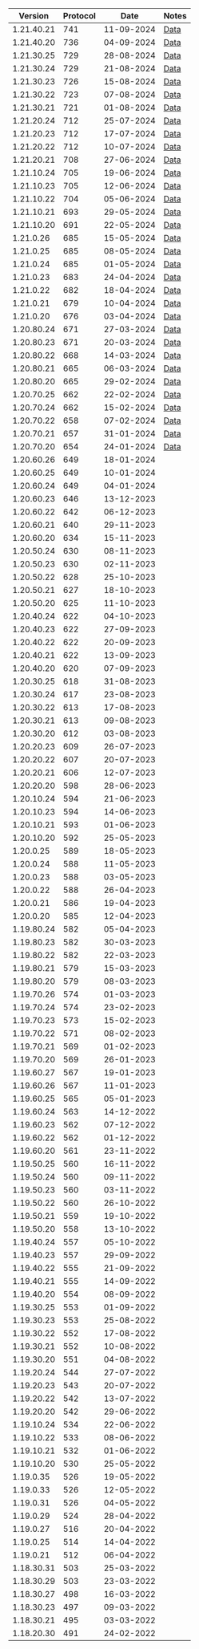 | Version    | Protocol | Date       | Notes              |
|------------|----------|------------|--------------------|
| 1.21.40.21 | 741      | 11-09-2024 | [Data](1.21.40.21) |
| 1.21.40.20 | 736      | 04-09-2024 | [Data](1.21.40.20) |
| 1.21.30.25 | 729      | 28-08-2024 | [Data](1.21.30.25) |
| 1.21.30.24 | 729      | 21-08-2024 | [Data](1.21.30.24) |
| 1.21.30.23 | 726      | 15-08-2024 | [Data](1.21.30.23) |
| 1.21.30.22 | 723      | 07-08-2024 | [Data](1.21.30.22) |
| 1.21.30.21 | 721      | 01-08-2024 | [Data](1.21.30.21) |
| 1.21.20.24 | 712      | 25-07-2024 | [Data](1.21.20.22) |
| 1.21.20.23 | 712      | 17-07-2024 | [Data](1.21.20.22) |
| 1.21.20.22 | 712      | 10-07-2024 | [Data](1.21.20.22) |
| 1.21.20.21 | 708      | 27-06-2024 | [Data](1.21.20.21) |
| 1.21.10.24 | 705      | 19-06-2024 | [Data](1.21.10.24) |
| 1.21.10.23 | 705      | 12-06-2024 | [Data](1.21.10.23) |
| 1.21.10.22 | 704      | 05-06-2024 | [Data](1.21.10.22) |
| 1.21.10.21 | 693      | 29-05-2024 | [Data](1.21.10.21) |
| 1.21.10.20 | 691      | 22-05-2024 | [Data](1.21.10.20) |
| 1.21.0.26  | 685      | 15-05-2024 | [Data](1.21.0.26)  |
| 1.21.0.25  | 685      | 08-05-2024 | [Data](1.21.0.25)  |
| 1.21.0.24  | 685      | 01-05-2024 | [Data](1.21.0.24)  |
| 1.21.0.23  | 683      | 24-04-2024 | [Data](1.21.0.23)  |
| 1.21.0.22  | 682      | 18-04-2024 | [Data](1.21.0.22)  |
| 1.21.0.21  | 679      | 10-04-2024 | [Data](1.21.0.21)  |
| 1.21.0.20  | 676      | 03-04-2024 | [Data](1.21.0.20)  |
| 1.20.80.24 | 671      | 27-03-2024 | [Data](1.20.80.23) |
| 1.20.80.23 | 671      | 20-03-2024 | [Data](1.20.80.23) |
| 1.20.80.22 | 668      | 14-03-2024 | [Data](1.20.80.22) |
| 1.20.80.21 | 665      | 06-03-2024 | [Data](1.20.80.20) |
| 1.20.80.20 | 665      | 29-02-2024 | [Data](1.20.80.20) |
| 1.20.70.25 | 662      | 22-02-2024 | [Data](1.20.70.24) |
| 1.20.70.24 | 662      | 15-02-2024 | [Data](1.20.70.24) |
| 1.20.70.22 | 658      | 07-02-2024 | [Data](1.20.70.22) |
| 1.20.70.21 | 657      | 31-01-2024 | [Data](1.20.70.21) |
| 1.20.70.20 | 654      | 24-01-2024 | [Data](1.20.70.20) |
| 1.20.60.26 | 649      | 18-01-2024 |                    |
| 1.20.60.25 | 649      | 10-01-2024 |                    |
| 1.20.60.24 | 649      | 04-01-2024 |                    |
| 1.20.60.23 | 646      | 13-12-2023 |                    |
| 1.20.60.22 | 642      | 06-12-2023 |                    |
| 1.20.60.21 | 640      | 29-11-2023 |                    |
| 1.20.60.20 | 634      | 15-11-2023 |                    |
| 1.20.50.24 | 630      | 08-11-2023 |                    |
| 1.20.50.23 | 630      | 02-11-2023 |                    |
| 1.20.50.22 | 628      | 25-10-2023 |                    |
| 1.20.50.21 | 627      | 18-10-2023 |                    |
| 1.20.50.20 | 625      | 11-10-2023 |                    |
| 1.20.40.24 | 622      | 04-10-2023 |                    |
| 1.20.40.23 | 622      | 27-09-2023 |                    |
| 1.20.40.22 | 622      | 20-09-2023 |                    |
| 1.20.40.21 | 622      | 13-09-2023 |                    |
| 1.20.40.20 | 620      | 07-09-2023 |                    |
| 1.20.30.25 | 618      | 31-08-2023 |                    |
| 1.20.30.24 | 617      | 23-08-2023 |                    |
| 1.20.30.22 | 613      | 17-08-2023 |                    |
| 1.20.30.21 | 613      | 09-08-2023 |                    |
| 1.20.30.20 | 612      | 03-08-2023 |                    |
| 1.20.20.23 | 609      | 26-07-2023 |                    |
| 1.20.20.22 | 607      | 20-07-2023 |                    |
| 1.20.20.21 | 606      | 12-07-2023 |                    |
| 1.20.20.20 | 598      | 28-06-2023 |                    |
| 1.20.10.24 | 594      | 21-06-2023 |                    |
| 1.20.10.23 | 594      | 14-06-2023 |                    |
| 1.20.10.21 | 593      | 01-06-2023 |                    |
| 1.20.10.20 | 592      | 25-05-2023 |                    |
| 1.20.0.25  | 589      | 18-05-2023 |                    |
| 1.20.0.24  | 588      | 11-05-2023 |                    |
| 1.20.0.23  | 588      | 03-05-2023 |                    |
| 1.20.0.22  | 588      | 26-04-2023 |                    |
| 1.20.0.21  | 586      | 19-04-2023 |                    |
| 1.20.0.20  | 585      | 12-04-2023 |                    |
| 1.19.80.24 | 582      | 05-04-2023 |                    |
| 1.19.80.23 | 582      | 30-03-2023 |                    |
| 1.19.80.22 | 582      | 22-03-2023 |                    |
| 1.19.80.21 | 579      | 15-03-2023 |                    |
| 1.19.80.20 | 579      | 08-03-2023 |                    |
| 1.19.70.26 | 574      | 01-03-2023 |                    |
| 1.19.70.24 | 574      | 23-02-2023 |                    |
| 1.19.70.23 | 573      | 15-02-2023 |                    |
| 1.19.70.22 | 571      | 08-02-2023 |                    |
| 1.19.70.21 | 569      | 01-02-2023 |                    |
| 1.19.70.20 | 569      | 26-01-2023 |                    |
| 1.19.60.27 | 567      | 19-01-2023 |                    |
| 1.19.60.26 | 567      | 11-01-2023 |                    |
| 1.19.60.25 | 565      | 05-01-2023 |                    |
| 1.19.60.24 | 563      | 14-12-2022 |                    |
| 1.19.60.23 | 562      | 07-12-2022 |                    |
| 1.19.60.22 | 562      | 01-12-2022 |                    |
| 1.19.60.20 | 561      | 23-11-2022 |                    |
| 1.19.50.25 | 560      | 16-11-2022 |                    |
| 1.19.50.24 | 560      | 09-11-2022 |                    |
| 1.19.50.23 | 560      | 03-11-2022 |                    |
| 1.19.50.22 | 560      | 26-10-2022 |                    |
| 1.19.50.21 | 559      | 19-10-2022 |                    |
| 1.19.50.20 | 558      | 13-10-2022 |                    |
| 1.19.40.24 | 557      | 05-10-2022 |                    |
| 1.19.40.23 | 557      | 29-09-2022 |                    |
| 1.19.40.22 | 555      | 21-09-2022 |                    |
| 1.19.40.21 | 555      | 14-09-2022 |                    |
| 1.19.40.20 | 554      | 08-09-2022 |                    |
| 1.19.30.25 | 553      | 01-09-2022 |                    |
| 1.19.30.23 | 553      | 25-08-2022 |                    |
| 1.19.30.22 | 552      | 17-08-2022 |                    |
| 1.19.30.21 | 552      | 10-08-2022 |                    |
| 1.19.30.20 | 551      | 04-08-2022 |                    |
| 1.19.20.24 | 544      | 27-07-2022 |                    |
| 1.19.20.23 | 543      | 20-07-2022 |                    |
| 1.19.20.22 | 542      | 13-07-2022 |                    |
| 1.19.20.20 | 542      | 29-06-2022 |                    |
| 1.19.10.24 | 534      | 22-06-2022 |                    |
| 1.19.10.22 | 533      | 08-06-2022 |                    |
| 1.19.10.21 | 532      | 01-06-2022 |                    |
| 1.19.10.20 | 530      | 25-05-2022 |                    |
| 1.19.0.35  | 526      | 19-05-2022 |                    |
| 1.19.0.33  | 526      | 12-05-2022 |                    |
| 1.19.0.31  | 526      | 04-05-2022 |                    |
| 1.19.0.29  | 524      | 28-04-2022 |                    |
| 1.19.0.27  | 516      | 20-04-2022 |                    |
| 1.19.0.25  | 514      | 14-04-2022 |                    |
| 1.19.0.21  | 512      | 06-04-2022 |                    |
| 1.18.30.31 | 503      | 25-03-2022 |                    |
| 1.18.30.29 | 503      | 23-03-2022 |                    |
| 1.18.30.27 | 498      | 16-03-2022 |                    |
| 1.18.30.23 | 497      | 09-03-2022 |                    |
| 1.18.30.21 | 495      | 03-03-2022 |                    |
| 1.18.20.30 | 491      | 24-02-2022 |                    |
